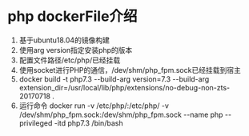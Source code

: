
# php dockerFile介绍

1. 基于ubuntu18.04的镜像构建
2. 使用arg version指定安装php的版本
3. 配置文件路径/etc/php/已经挂载
4. 使用socket进行PHP的通信，/dev/shm/php_fpm.sock已经挂载到宿主
5. docker build -t php7.3  --build-arg version=7.3 --build-arg extension_dir=/usr/local/lib/php/extensions/no-debug-non-zts-20170718 .
6. 运行命令 docker run  -v /etc/php/:/etc/php/ -v /dev/shm/php_fpm.sock:/dev/shm/php_fpm.sock  --name php  --privileged -itd php7.3 /bin/bash

